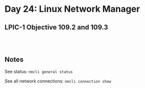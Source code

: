 # Day 24: Linux Network Manager

## LPIC-1 Objective 109.2 and 109.3
<br></br>

## Notes

See status: `nmcli general status`

See all network connections: `nmcli connection show`

